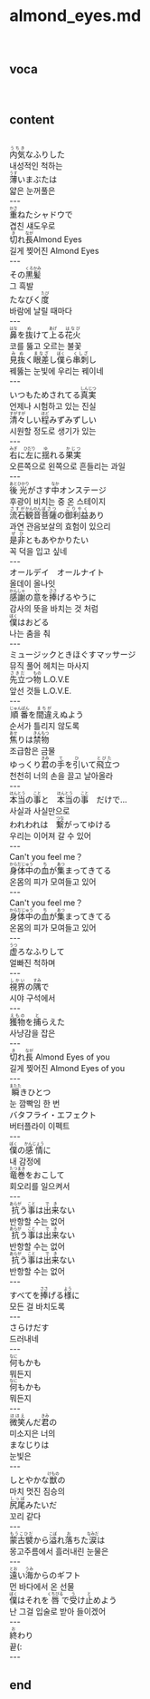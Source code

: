 <h1>almond_eyes.md</h1><br>
<h2>voca</h2><br>
<h2>content</h2><br>
<ruby>内気<rt>うちき</rt></ruby>なふりした<br>
내성적인 척하는<br>
<ruby>薄<rt>うす</rt></ruby>いまぶたは<br>
얇은 눈꺼풀은<br>
---<br>
<ruby>重<rt>かさ</rt></ruby>ねたシャドウで<br>
겹친 섀도우로<br>
<ruby>切<rt>き</rt></ruby>れ<ruby>長<rt>なが</rt></ruby>Almond Eyes<br>
길게 찢어진 Almond Eyes<br>
---<br>
その<ruby>黒髪<rt>くろかみ</rt></ruby><br>
그 흑발<br>
たなびく<ruby>度<rt>たび</rt></ruby><br>
바람에 날릴 때마다<br>
---<br>
<ruby>鼻<rt>はな</rt></ruby>を<ruby>抜<rt>ぬ</rt></ruby>けて<ruby>上<rt>あげ</rt></ruby>る<ruby>花火<rt>はなび</rt></ruby><br>
코를 뚫고 오르는 불꽃<br>
<ruby>見抜<rt>みぬ</rt></ruby>く<ruby>眼差<rt>まなざ</rt></ruby>し<ruby>僕<rt>ぼく</rt></ruby>ら<ruby>串刺<rt>くしざ</rt></ruby>し<br>
꿰뚫는 눈빛에 우리는 꿰이네<br>
---<br>
いつもためされてる<ruby>真実<rt>しんじつ</rt></ruby><br>
언제나 시험하고 있는 진실<br>
<ruby>清々<rt>すがすが</rt></ruby>しい<ruby>程<rt>ほど</rt></ruby>みずみずしい<br>
시원할 정도로 생기가 있는<br>
---<br>
<ruby>右<rt>みぎ</rt></ruby>に<ruby>左<rt>ひだり</rt></ruby>に<ruby>揺<rt>ゆ</rt></ruby>れる<ruby>果実<rt>かじつ</rt></ruby><br>
오른쪽으로 왼쪽으로 흔들리는 과일<br>
---<br>
<ruby>後<rt>あと</rt></ruby><ruby>光<rt>ひかり</rt></ruby>がさす<ruby>中<rt>なか</rt></ruby>オンステージ<br>
후광이 비치는 중 온 스테이지<br>
<ruby>流石<rt>さすが</rt></ruby><ruby>観音<rt>かんのん</rt></ruby><ruby>菩薩<rt>ぼさつ</rt></ruby>の<ruby>御利益<rt>ごりやく</rt></ruby>あり<br>
과연 관음보살의 효험이 있으리<br>
<ruby>是非<rt>ぜひ</rt></ruby>ともあやかりたい<br>
꼭 덕을 입고 싶네<br>
---<br>
オールデイ　オールナイト<br>
올데이 올나잇<br>
<ruby>感謝<rt>かんしゃ</rt></ruby>の<ruby>意<rt>い</rt></ruby>を<ruby>捧<rt>ささ</rt></ruby>げるやうに<br>
감사의 뜻을 바치는 것 처럼<br>
<ruby>僕<rt>ぼく</rt></ruby>はおどる<br>
나는 춤을 춰<br>
---<br>
ミュージックときほぐすマッサージ<br>
뮤직 풀어 헤치는 마사지<br>
<ruby>先立<rt>さきだ</rt></ruby>つ<ruby>物<rt>もの</rt></ruby> L.O.V.E<br>
앞선 것들 L.O.V.E.<br>
---<br>
<ruby>順番<rt>じゅんばん</rt></ruby>を<ruby>間違<rt>まちが</rt></ruby>えぬよう　<br>
순서가 틀리지 않도록<br>
<ruby>焦<rt>あせ</rt></ruby>りは<ruby>禁物<rt>きんもつ</rt></ruby><br>
조급함은 금물<br>
ゆっくり<ruby>君<rt>きみ</rt></ruby>の<ruby>手<rt>て</rt></ruby>を<ruby>引<rt>ひ</rt></ruby>いて<ruby>飛立<rt>とびた</rt></ruby>つ<br>
천천히 너의 손을 끌고 날아올라<br>
---<br>
<ruby>本当<rt>ほんとう</rt></ruby>の<ruby>事<rt>こと</rt></ruby>と　<ruby>本当<rt>ほんとう</rt></ruby>の<ruby>事<rt>こと</rt></ruby>　だけで…<br>
사실과 사실만으로<br>
われわれは　<ruby>繋<rt>つな</rt></ruby>がってゆける<br>
우리는 이어져 갈 수 있어<br>
---<br>
Can't you feel me？<br>
<ruby>身体中<rt>からだじゅう</rt></ruby>の<ruby>血<rt>ち</rt></ruby>が<ruby>集<rt>あつ</rt></ruby>まってきてる<br>
온몸의 피가 모여들고 있어<br>
---<br>
Can't you feel me？<br>
<ruby>身体中<rt>からだじゅう</rt></ruby>の<ruby>血<rt>ち</rt></ruby>が<ruby>集<rt>あつ</rt></ruby>まってきてる<br>
온몸의 피가 모여들고 있어<br>
---<br>
<ruby>虚<rt>うつ</rt></ruby>ろなふりして<br>
얼빠진 척하며<br>
---<br>
<ruby>視界<rt>しかい</rt></ruby>の<ruby>隅<rt>すみ</rt></ruby>で<br>
시야 구석에서<br>
---<br>
<ruby>獲物<rt>えもの</rt></ruby>を<ruby>捕<rt>と</rt></ruby>らえた<br>
사냥감을 잡은<br>
---<br>
<ruby>切<rt>き</rt></ruby>れ<ruby>長<rt>なが</rt></ruby> Almond Eyes of you<br>
길게 찢어진 Almond Eyes of you<br>
---<br>
<ruby>瞬<rt>またた</rt></ruby>きひとつ　<br>
눈 깜빡임 한 번<br>
バタフライ・エフェクト<br>
버터플라이 이펙트<br>
---<br>
<ruby>僕<rt>ぼく</rt></ruby>の<ruby>感情<rt>かんじょう</rt></ruby>に　<br>
내 감정에<br>
<ruby>竜巻<rt>たつまき</rt></ruby>をおこして<br>
회오리를 일으켜서<br>
---<br>
<ruby>抗<rt>あらが</rt></ruby>う<ruby>事<rt>こと</rt></ruby>は<ruby>出来<rt>でき</rt></ruby>ない<br>
반항할 수는 없어<br>
<ruby>抗<rt>あらが</rt></ruby>う<ruby>事<rt>こと</rt></ruby>は<ruby>出来<rt>でき</rt></ruby>ない<br>
반항할 수는 없어<br>
<ruby>抗<rt>あらが</rt></ruby>う<ruby>事<rt>こと</rt></ruby>は<ruby>出来<rt>でき</rt></ruby>ない<br>
반항할 수는 없어<br>
---<br>
すべてを<ruby>捧<rt>ささ</rt></ruby>げる<ruby>様<rt>よう</rt></ruby>に<br>
모든 걸 바치도록<br>
---<br>
さらけだす<br>
드러내네<br>
---<br>
<ruby>何<rt>なに</rt></ruby>もかも<br>
뭐든지<br>
<ruby>何<rt>なに</rt></ruby>もかも<br>
뭐든지<br>
---<br>
<ruby>微笑<rt>ほほえ</rt></ruby>んだ<ruby>君<rt>きみ</rt></ruby>の<br>
미소지은 너의<br>
まなじりは<br>
눈빛은<br>
---<br>
しとやかな<ruby>獣<rt>けもの</rt></ruby>の<br>
마치 멋진 짐승의<br>
<ruby>尻尾<rt>しっぽ</rt></ruby>みたいだ<br>
꼬리 같다<br>
---<br>
<ruby>蒙古襞<rt>もうこひだ</rt></ruby>から<ruby>溢<rt>こぼ</rt></ruby>れ<ruby>落<rt>お</rt></ruby>ちた<ruby>涙<rt>なみだ</rt></ruby>は<br>
몽고주름에서 흘러내린 눈물은<br>
---<br>
<ruby>遠<rt>とお</rt></ruby>い<ruby>海<rt>うみ</rt></ruby>からのギフト<br>
먼 바다에서 온 선물<br>
<ruby>僕<rt>ぼく</rt></ruby>はそれを<ruby>唇<rt>くちびる</rt></ruby>で<ruby>受<rt>う</rt></ruby>け<ruby>止<rt>と</rt></ruby>めよう<br>
난 그걸 입술로 받아 들이겠어<br>
---<br>
<ruby>終<rt>お</rt></ruby>わり<br>
끝(:<br>
---<br>
<h2>end</h2><br>
